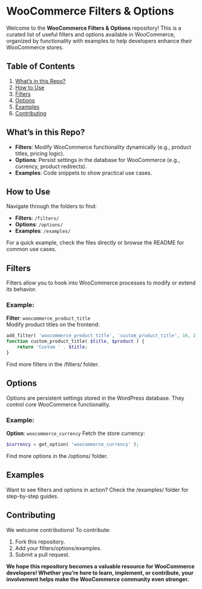# WooCommerce Filters & Options

Welcome to the **WooCommerce Filters & Options** repository! This is a curated list of useful filters and options available in WooCommerce, organized by functionality with examples to help developers enhance their WooCommerce stores.

## Table of Contents
1. [What’s in this Repo?](#whats-in-this-repo)
2. [How to Use](#how-to-use)
3. [Filters](#filters)
4. [Options](#options)
5. [Examples](#examples)
6. [Contributing](#contributing)

## What’s in this Repo?

- **Filters**: Modify WooCommerce functionality dynamically (e.g., product titles, pricing logic).
- **Options**: Persist settings in the database for WooCommerce (e.g., currency, product redirects).
- **Examples**: Code snippets to show practical use cases.

## How to Use
Navigate through the folders to find:
- **Filters**: `/filters/`
- **Options**: `/options/`
- **Examples**: `/examples/`

For a quick example, check the files directly or browse the README for common use cases.

## Filters

Filters allow you to hook into WooCommerce processes to modify or extend its behavior.

### Example:
**Filter**: `woocommerce_product_title`  
Modify product titles on the frontend:
```php
add_filter( 'woocommerce_product_title', 'custom_product_title', 10, 2 );
function custom_product_title( $title, $product ) {
    return 'Custom ' . $title;
}
```
Find more filters in the /filters/ folder.

## Options

Options are persistent settings stored in the WordPress database. They control core WooCommerce functionality.

### Example:
**Option**: `woocommerce_currency`
Fetch the store currency:
```php
$currency = get_option( 'woocommerce_currency' );
```
Find more options in the /options/ folder.

## Examples

Want to see filters and options in action? Check the /examples/ folder for step-by-step guides.

## Contributing

We welcome contributions! To contribute:

1.	Fork this repository.
2.	Add your filters/options/examples.
3.	Submit a pull request.

**We hope this repository becomes a valuable resource for WooCommerce developers! Whether you’re here to learn, implement, or contribute, your involvement helps make the WooCommerce community even stronger.**
